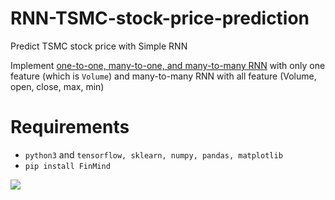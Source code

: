 # RNN-TSMC-stock-price-prediction
Predict TSMC stock price with Simple RNN

Implement [one-to-one, many-to-one, and many-to-many RNN](http://karpathy.github.io/2015/05/21/rnn-effectiveness/) with only one feature (which is `Volume`)
and many-to-many RNN with all feature (Volume, open, close, max, min)

# Requirements

- `python3` and `tensorflow, sklearn, numpy, pandas, matplotlib`
- `pip install FinMind`

![](/.demo.jpg)
